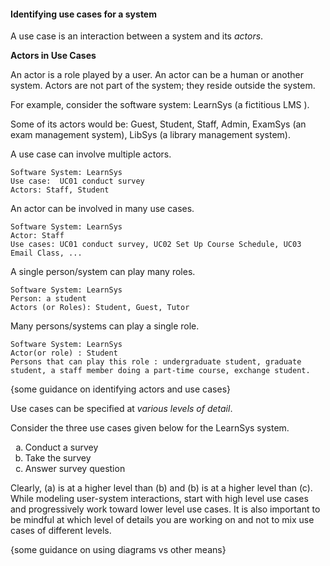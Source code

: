<link rel="stylesheet" href="{{baseUrl}}/css/textbook.css">

<div class="website-content">

#### Identifying use cases for a system

<div id="main">

A use case is an interaction between a system and its _actors_.

**Actors in Use Cases**

An actor is a role played by a user.  An actor can be a human or another system. Actors are not part of the system; they reside outside the system.

For example, consider the software system: LearnSys (a fictitious
<popover effect="fade" placement="right" content="Learning Management System">
    LMS
</popover>
).

<tip-box>

Some of its actors would be: Guest, Student, Staff, Admin, ExamSys (an exam management system), LibSys (a library management system).

</tip-box>

A use case can involve multiple actors.

<tip-box>

```
Software System: LearnSys
Use case:  UC01 conduct survey
Actors: Staff, Student
```

</tip-box>

An actor can be involved in many use cases.

<tip-box>

```
Software System: LearnSys
Actor: Staff
Use cases: UC01 conduct survey, UC02 Set Up Course Schedule, UC03 Email Class, ...
```

</tip-box>

A single person/system can play many roles.

<tip-box>

```
Software System: LearnSys
Person: a student
Actors (or Roles): Student, Guest, Tutor
```

</tip-box>

Many persons/systems can play a single role.

<tip-box>

```
Software System: LearnSys
Actor(or role) : Student
Persons that can play this role : undergraduate student, graduate student, a staff member doing a part-time course, exchange student.
```
</tip-box>

{some guidance on identifying actors and use cases}

Use cases can be specified at _various levels of detail_.

<tip-box>

Consider the three use cases given below for the LearnSys system.

<ol type="a">
  <li>Conduct a survey</li>
  <li>Take the survey</li>
  <li>Answer survey question</li>
</ol>

Clearly, (a) is at a higher level than (b) and (b) is at a higher level than (c). While modeling user-system interactions, start with high level use cases and progressively work toward lower level use cases. It is also important to be mindful at which level of details you are working on and not to mix use cases of different levels.

</tip-box>

{some guidance on using diagrams vs other means}


<!-- extras ------------------------------------------------------------------------------------ -->

<panel header=":paperclip: Extras" expandable type="seamless" expanded>

  <panel header=":mortar_board: Learning Outcomes" expandable type="seamless">
    <include src="exercises.md" />
  </panel>

  <panel header=":package: Resources" expandable type="seamless">
    <include src="resources.md" />
  </panel>

</panel>

</div>

</div>
